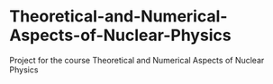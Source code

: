 # Theoretical-and-Numerical-Aspects-of-Nuclear-Physics
Project for the course Theoretical and Numerical Aspects of Nuclear Physics
